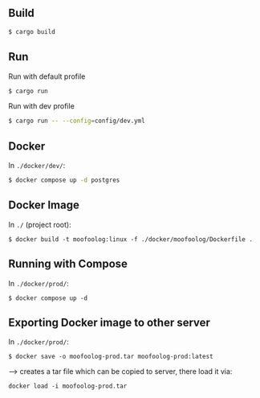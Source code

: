## Build
```bash
$ cargo build
```

## Run
Run with default profile
```bash
$ cargo run
```
Run with dev profile
```bash
$ cargo run -- --config=config/dev.yml
```


## Docker
In `./docker/dev/`:
```bash
$ docker compose up -d postgres
```


## Docker Image
In `./` (project root):
```
$ docker build -t moofoolog:linux -f ./docker/moofoolog/Dockerfile .
```

## Running with Compose
In `./docker/prod/`:
```
$ docker compose up -d
```

## Exporting Docker image to other server
In `./docker/prod/`:
```
$ docker save -o moofoolog-prod.tar moofoolog-prod:latest
```

--> creates a tar file which can be copied to server, there load it via:

```
docker load -i moofoolog-prod.tar
```
